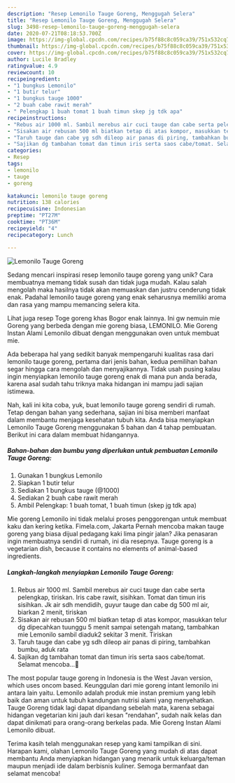 ```yaml
---
description: "Resep Lemonilo Tauge Goreng, Menggugah Selera"
title: "Resep Lemonilo Tauge Goreng, Menggugah Selera"
slug: 3498-resep-lemonilo-tauge-goreng-menggugah-selera
date: 2020-07-21T08:18:53.700Z
image: https://img-global.cpcdn.com/recipes/b75f88c8c059ca39/751x532cq70/lemonilo-tauge-goreng-foto-resep-utama.jpg
thumbnail: https://img-global.cpcdn.com/recipes/b75f88c8c059ca39/751x532cq70/lemonilo-tauge-goreng-foto-resep-utama.jpg
cover: https://img-global.cpcdn.com/recipes/b75f88c8c059ca39/751x532cq70/lemonilo-tauge-goreng-foto-resep-utama.jpg
author: Lucile Bradley
ratingvalue: 4.9
reviewcount: 10
recipeingredient:
- "1 bungkus Lemonilo"
- "1 butir telur"
- "1 bungkus tauge 1000"
- "2 buah cabe rawit merah"
- " Pelengkap 1 buah tomat 1 buah timun skep jg tdk apa"
recipeinstructions:
- "Rebus air 1000 ml. Sambil merebus air cuci tauge dan cabe serta pelengkap, tiriskan. Iris cabe rawit, sisihkan. Tomat dan timun iris sisihkan. Jk air sdh mendidih, guyur tauge dan cabe dg 500 ml air, biarkan 2 menit, tiriskan"
- "Sisakan air rebusan 500 ml biatkan tetap di atas kompor, masukkan telur dg dipecahkan tuunggu 5 menit sampai setengah matang, tambahkan mie Lemonilo sambil diaduk2 sekitar 3 menit. Tiriskan"
- "Taruh tauge dan cabe yg sdh dileop air panas di piring, tambahkan bumbu, aduk rata"
- "Sajikan dg tambahan tomat dan timun iris serta saos cabe/tomat. Selamat mencoba...🙏"
categories:
- Resep
tags:
- lemonilo
- tauge
- goreng

katakunci: lemonilo tauge goreng 
nutrition: 138 calories
recipecuisine: Indonesian
preptime: "PT27M"
cooktime: "PT36M"
recipeyield: "4"
recipecategory: Lunch

---
```



![Lemonilo Tauge Goreng](https://img-global.cpcdn.com/recipes/b75f88c8c059ca39/751x532cq70/lemonilo-tauge-goreng-foto-resep-utama.jpg)

Sedang mencari inspirasi resep lemonilo tauge goreng yang unik? Cara membuatnya memang tidak susah dan tidak juga mudah. Kalau salah mengolah maka hasilnya tidak akan memuaskan dan justru cenderung tidak enak. Padahal lemonilo tauge goreng yang enak seharusnya memiliki aroma dan rasa yang mampu memancing selera kita.

Lihat juga resep Toge goreng khas Bogor enak lainnya. Ini gw nemuin mie Goreng yang berbeda dengan mie goreng biasa, LEMONILO. Mie Goreng Instan Alami Lemonilo dibuat dengan menggunakan oven untuk membuat mie.

Ada beberapa hal yang sedikit banyak mempengaruhi kualitas rasa dari lemonilo tauge goreng, pertama dari jenis bahan, kedua pemilihan bahan segar hingga cara mengolah dan menyajikannya. Tidak usah pusing kalau ingin menyiapkan lemonilo tauge goreng enak di mana pun anda berada, karena asal sudah tahu triknya maka hidangan ini mampu jadi sajian istimewa.


Nah, kali ini kita coba, yuk, buat lemonilo tauge goreng sendiri di rumah. Tetap dengan bahan yang sederhana, sajian ini bisa memberi manfaat dalam membantu menjaga kesehatan tubuh kita. Anda bisa menyiapkan Lemonilo Tauge Goreng menggunakan 5 bahan dan 4 tahap pembuatan. Berikut ini cara dalam membuat hidangannya.

<!--inarticleads1-->

##### Bahan-bahan dan bumbu yang diperlukan untuk pembuatan Lemonilo Tauge Goreng:

1. Gunakan 1 bungkus Lemonilo
1. Siapkan 1 butir telur
1. Sediakan 1 bungkus tauge (@1000)
1. Sediakan 2 buah cabe rawit merah
1. Ambil  Pelengkap: 1 buah tomat, 1 buah timun (skep jg tdk apa)


Mie goreng Lemonilo ini tidak melalui proses penggorengan untuk membuat kaku dan kering ketika. Fimela.com, Jakarta Pernah mencoba makan tauge goreng yang biasa dijual pedagang kaki lima pingir jalan? Jika penasaran ingin membuatnya sendiri di rumah, ini dia resepnya. Tauge goreng is a vegetarian dish, because it contains no elements of animal-based ingredients. 

<!--inarticleads2-->

##### Langkah-langkah menyiapkan Lemonilo Tauge Goreng:

1. Rebus air 1000 ml. Sambil merebus air cuci tauge dan cabe serta pelengkap, tiriskan. Iris cabe rawit, sisihkan. Tomat dan timun iris sisihkan. Jk air sdh mendidih, guyur tauge dan cabe dg 500 ml air, biarkan 2 menit, tiriskan
1. Sisakan air rebusan 500 ml biatkan tetap di atas kompor, masukkan telur dg dipecahkan tuunggu 5 menit sampai setengah matang, tambahkan mie Lemonilo sambil diaduk2 sekitar 3 menit. Tiriskan
1. Taruh tauge dan cabe yg sdh dileop air panas di piring, tambahkan bumbu, aduk rata
1. Sajikan dg tambahan tomat dan timun iris serta saos cabe/tomat. Selamat mencoba...🙏


The most popular tauge goreng in Indonesia is the West Javan version, which uses oncom based. Keunggulan dari mie goreng intant lemonilo ini antara lain yaitu. Lemonilo adalah produk mie instan premium yang lebih baik dan aman untuk tubuh kandungan nutrisi alami yang menyehatkan. Tauge Goreng tidak lagi dapat dipandang sebelah mata, karena sebagai hidangan vegetarian kini jauh dari kesan &#34;rendahan&#34;, sudah naik kelas dan dapat dinikmati para orang-orang berkelas pada. Mie Goreng Instan Alami Lemonilo dibuat. 

Terima kasih telah menggunakan resep yang kami tampilkan di sini. Harapan kami, olahan Lemonilo Tauge Goreng yang mudah di atas dapat membantu Anda menyiapkan hidangan yang menarik untuk keluarga/teman maupun menjadi ide dalam berbisnis kuliner. Semoga bermanfaat dan selamat mencoba!
